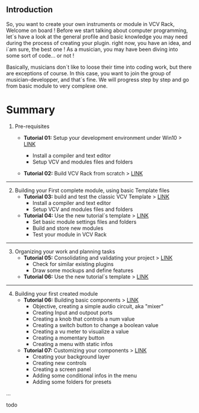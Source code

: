 ## Introduction

So, you want to create your own instruments or module in VCV Rack, Welcome on board !
Before we start talking about computer programming, let´s have a look at the general profile and basic knowledge you may need during the process of creating your plugin. right now, you have an idea, and i´am sure, the best one ! As a musician, you may have been diving into some sort of code... or not ! 

Basically, musicians don´t like to loose their time into coding work, but there are exceptions of course.
In this case, you want to join the group of musician-developper, and that´s fine. We will progress step by step and go from basic module to very complexe one.


# Summary

1. Pre-requisites
   - **Tutorial 01:** Setup your development environment under Win10 > [LINK](https://github.com/KoreTeknology/Quadraphonic-Plugins-for-VCV-Rack/blob/master/Documentation/tuto1.md)

     - Install a compiler and text editor
     - Setup VCV and modules files and folders
   - **Tutorial 02:** Build VCV Rack from scratch > [LINK](https://github.com/KoreTeknology/Quadraphonic-Plugins-for-VCV-Rack/blob/master/Documentation/tuto1.md)
 
 ---
 
2. Building your First complete module, using basic Template files
   - **Tutorial 03:** build and test the classic VCV Template > [LINK](https://github.com/KoreTeknology/Quadraphonic-Plugins-for-VCV-Rack/blob/master/Documentation/tuto1.md)
     - Install a compiler and text editor
     - Setup VCV and modules files and folders
   - **Tutorial 04:** Use the new tutorial´s template > [LINK](https://github.com/KoreTeknology/Quadraphonic-Plugins-for-VCV-Rack/blob/master/Documentation/tuto1.md)
     - Set basic module settings files and folders
     - Build and store new modules
     - Test your module in VCV Rack

---

3. Organizing your work and planning tasks
   - **Tutorial 05:** Consolidating and validating your project > [LINK](https://github.com/KoreTeknology/Quadraphonic-Plugins-for-VCV-Rack/blob/master/Documentation/tuto1.md)
     - Check for similar existing plugins
     - Draw some mockups and define features
   - **Tutorial 06:** Use the new tutorial´s template > [LINK](https://github.com/KoreTeknology/Quadraphonic-Plugins-for-VCV-Rack/blob/master/Documentation/tuto1.md)

---

4. Building your first created module
   - **Tutorial 06:** Building basic components > [LINK](https://github.com/KoreTeknology/Quadraphonic-Plugins-for-VCV-Rack/blob/master/Documentation/tuto1.md)
     - Objective, creating a simple audio circuit, aka "mixer"
     - Creating Input and outpout ports
     - Creating a knob that controls a num value
     - Creating a switch button to change a boolean value
     - Creating a vu meter to visualize a value
     - Creating a momentary button
     - Creating a menu with static infos
   - **Tutorial 07:** Customizing your components > [LINK](https://github.com/KoreTeknology/Quadraphonic-Plugins-for-VCV-Rack/blob/master/Documentation/tuto1.md)
     - Creating your background layer
     - Creating new controls
     - Creating a screen panel
     - Adding some conditional infos in the menu
     - Adding some folders for presets
   
...

todo
